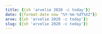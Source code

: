 ```yaml
---
title: {{sh 'arvelie 2020 -c today'}}
date: {{format-date now "%Y-%m-%dT%XZ"}} 
arve: {{sh 'arvelie 2020 -c today'}}
slug: {{sh 'arvelie 2020 -c today'}}
---
```


